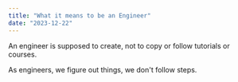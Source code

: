 ```yaml
---
title: "What it means to be an Engineer"
date: "2023-12-22"
---
```


An engineer is supposed to create, not to copy or follow tutorials or courses.

As engineers, we figure out things, we don't follow steps.
